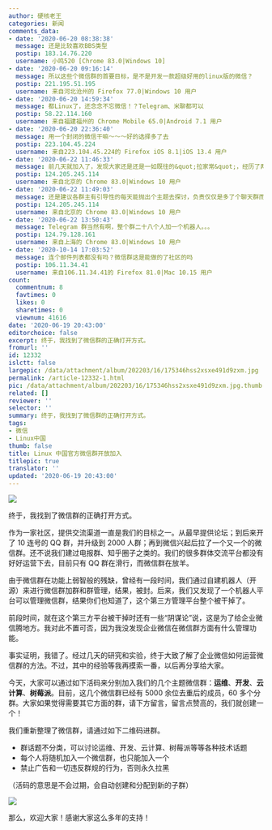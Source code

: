 ```yaml
---
author: 硬核老王
categories: 新闻
comments_data:
- date: '2020-06-20 08:38:38'
  message: 还是比较喜欢BBS类型
  postip: 183.14.76.220
  username: 小鸣520 [Chrome 83.0|Windows 10]
- date: '2020-06-20 09:16:14'
  message: 所以这些个微信群的首要目标，是不是开发一款超级好用的linux版的微信？
  postip: 221.195.51.195
  username: 来自河北沧州的 Firefox 77.0|Windows 10 用户
- date: '2020-06-20 14:59:34'
  message: 都Linux了，还念念不忘微信！？Telegram、米聊都可以
  postip: 58.22.114.160
  username: 来自福建福州的 Chrome Mobile 65.0|Android 7.1 用户
- date: '2020-06-20 22:36:40'
  message: 用一个封闭的微信干嘛～～～好的选择多了去
  postip: 223.104.45.224
  username: 来自223.104.45.224的 Firefox iOS 8.1|iOS 13.4 用户
- date: '2020-06-22 11:46:33'
  message: 前几天就加入了，发现大家还是还是一如既往的&quot;拉家常&quot;，经历了两天的挣扎，我退群了。
  postip: 124.205.245.114
  username: 来自北京的 Chrome 83.0|Windows 10 用户
- date: '2020-06-22 11:49:03'
  message: 还是建议各群主有引导性的每天能抛出个主题去探讨，负责仅仅是多了个聊天群而已，我们缺这样的群吗？
  postip: 124.205.245.114
  username: 来自北京的 Chrome 83.0|Windows 10 用户
- date: '2020-06-22 13:50:43'
  message: Telegram 群当然有啊，整个群二十八个人加一个机器人。。。
  postip: 124.79.128.161
  username: 来自上海的 Chrome 83.0|Windows 10 用户
- date: '2020-10-14 17:03:52'
  message: 连个邮件列表都没有吗？微信群这是能做的了社区的吗
  postip: 106.11.34.41
  username: 来自106.11.34.41的 Firefox 81.0|Mac 10.15 用户
count:
  commentnum: 8
  favtimes: 0
  likes: 0
  sharetimes: 0
  viewnum: 41616
date: '2020-06-19 20:43:00'
editorchoice: false
excerpt: 终于，我找到了微信群的正确打开方式。
fromurl: ''
id: 12332
islctt: false
largepic: /data/attachment/album/202203/16/175346hss2xsxe491d9zxm.jpg
permalink: /article-12332-1.html
pic: /data/attachment/album/202203/16/175346hss2xsxe491d9zxm.jpg.thumb.jpg
related: []
reviewer: ''
selector: ''
summary: 终于，我找到了微信群的正确打开方式。
tags:
- 微信
- Linux中国
thumb: false
title: Linux 中国官方微信群开放加入
titlepic: true
translator: ''
updated: '2020-06-19 20:43:00'
---
```


![](/data/attachment/album/202203/16/175346hss2xsxe491d9zxm.jpg)


终于，我找到了微信群的正确打开方式。


作为一家社区，提供交流渠道一直是我们的目标之一。从最早提供论坛；到后来开了 10 连号的 QQ 群，并升级到 2000 人群；再到微信兴起后拉了一个又一个的微信群。还不说我们建过电报群、知乎圈子之类的。我们的很多群体交流平台都没有好好运营下去，目前只有 QQ 群在滑行，而微信群在放羊。


由于微信群在功能上弱智般的残缺，曾经有一段时间，我们通过自建机器人（开源）来进行微信群加群和群管理，结果，被封。后来，我们又发现了一个机器人平台可以管理微信群，结果你们也知道了，这个第三方管理平台整个被干掉了。


前段时间，就在这个第三方平台被干掉时还有一些“阴谋论”说，这是为了给企业微信腾地方。我对此不置可否，因为我没发现企业微信在微信群方面有什么管理功能。


事实证明，我错了。经过几天的研究和实验，终于大致了解了企业微信如何运营微信群的方法。不过，其中的经验等我再摸索一番，以后再分享给大家。


今天，大家可以通过如下活码来分别加入我们的几个主题微信群：**运维**、**开发**、**云计算**、**树莓派**。目前，这几个微信群已经有 5000 余位去重后的成员，60 多个分群。大家如果觉得需要其它方面的群，请下方留言，留言点赞高的，我们就创建一个！


我们重新整理了微信群，请通过如下二维码进群。


* 群话题不分类，可以讨论运维、开发、云计算、树莓派等等各种技术话题
* 每个人将随机加入一个微信群，也只能加入一个
* 禁止广告和一切违反群规的行为，否则永久拉黑


（活码的意思是不会过期，会自动创建和分配到新的子群）


![](/data/attachment/album/202302/07/162759ewv5o45ea8w6v44e.png)


那么，欢迎大家！感谢大家这么多年的支持！